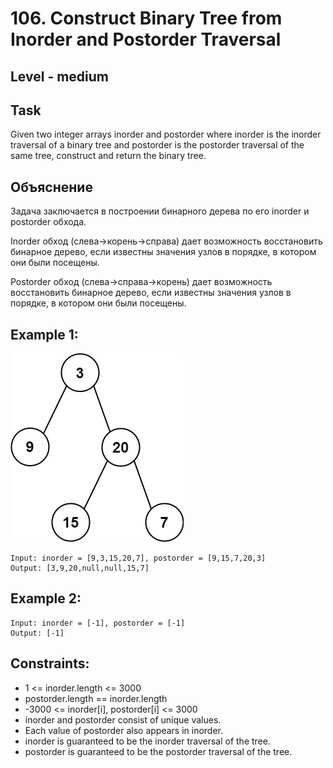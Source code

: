 # 106. Construct Binary Tree from Inorder and Postorder Traversal


## Level - medium


## Task
Given two integer arrays inorder and postorder where inorder is the inorder traversal of a binary tree 
and postorder is the postorder traversal of the same tree, construct and return the binary tree.


## Объяснение
Задача заключается в построении бинарного дерева по его inorder и postorder обхода.

Inorder обход (слева->корень->справа) дает возможность восстановить бинарное дерево, 
если известны значения узлов в порядке, в котором они были посещены.

Postorder обход (слева->справа->корень) дает возможность восстановить бинарное дерево, 
если известны значения узлов в порядке, в котором они были посещены.


## Example 1:
![img.png](img.png)
````
Input: inorder = [9,3,15,20,7], postorder = [9,15,7,20,3]
Output: [3,9,20,null,null,15,7]
````


## Example 2:
````
Input: inorder = [-1], postorder = [-1]
Output: [-1]
````


## Constraints:
- 1 <= inorder.length <= 3000
- postorder.length == inorder.length
- -3000 <= inorder[i], postorder[i] <= 3000
- inorder and postorder consist of unique values.
- Each value of postorder also appears in inorder.
- inorder is guaranteed to be the inorder traversal of the tree.
- postorder is guaranteed to be the postorder traversal of the tree.